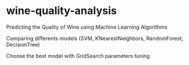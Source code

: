 # wine-quality-analysis
Predicting the Quality of Wine using Machine Learning Algorithms

Comparing differents models (SVM, KNearestNeighbors, RandomForest, DecisionTree)

Choose the best model with GridSearch parameters tuning
